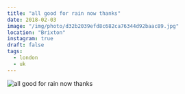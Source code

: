 ```yaml
---
title: "all good for rain now thanks"
date: 2018-02-03
image: "/img/photo/d32b2039efd8c682ca76344d92baac89.jpg"
location: "Brixton"
instagram: true
draft: false
tags:
  - london
  - uk
---
```


![all good for rain now thanks](/img/photo/d32b2039efd8c682ca76344d92baac89.jpg)
